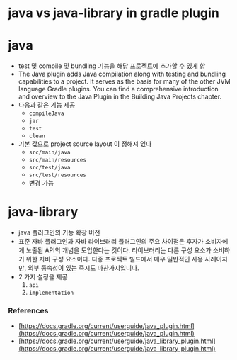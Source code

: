 # java vs java-library in gradle plugin

# java

- test 및 compile 및 bundling 기능을 해당 프로젝트에 추가할 수 있게 함
- The Java plugin adds Java compilation along with testing and bundling capabilities to a project. It serves as the basis for many of the other JVM language Gradle plugins. You can find a comprehensive introduction and overview to the Java Plugin in the Building Java Projects chapter.
- 다음과 같은 기능 제공
  - `compileJava`
  - `jar`
  - `test`
  - `clean`
- 기본 값으로 project source layout 이 정해져 있다
  - `src/main/java`
  - `src/main/resources`
  - `src/test/java`
  - `src/test/resources`
  - 변경 가능

# java-library

- java 플러그인의 기능 확장 버전
- 표준 자바 플러그인과 자바 라이브러리 플러그인의 주요 차이점은 후자가 소비자에게 노출된 API의 개념을 도입한다는 것이다. 라이브러리는 다른 구성 요소가 소비하기 위한 자바 구성 요소이다. 다중 프로젝트 빌드에서 매우 일반적인 사용 사례이지만, 외부 종속성이 있는 즉시도 마찬가지입니다.
- 2 가지 설정을 제공
  1. `api`
  2. `implementation`

### References 

- [https://docs.gradle.org/current/userguide/java_plugin.html](https://docs.gradle.org/current/userguide/java_plugin.html)
- [https://docs.gradle.org/current/userguide/java_library_plugin.html](https://docs.gradle.org/current/userguide/java_library_plugin.html)